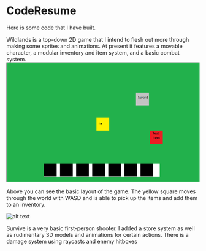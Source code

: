 # CodeResume
Here is some code that I have built.


Wildlands is a top-down 2D game that I intend to flesh out more through making some sprites and animations. At present it features a movable character, a modular inventory and item system, and a basic combat system.
![alt text](https://github.com/User1123212/CodeResume/blob/main/Images/GameOverview.png)

Above you can see the basic layout of the game. The yellow square moves through the world with WASD and is able to pick up the items and add them to an inventory.

![alt text]()

Survive is a very basic first-person shooter. I added a store system as well as rudimentary 3D models and animations for certain actions. There is a damage system using raycasts and enemy hitboxes

